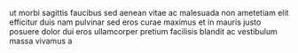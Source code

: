 ut morbi sagittis faucibus sed aenean vitae ac malesuada non ametetiam elit
efficitur duis nam pulvinar sed eros curae maximus et in mauris justo posuere
dolor dui eros ullamcorper pretium facilisis blandit ac vestibulum massa
vivamus a